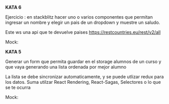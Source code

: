 **KATA 6**

Ejercicio : en stackblitz hacer uno o varios componentes que permitan ingresar un nombre y 
elegir un pais de un dropdown y muestre un saludo.

Este ws una api que te devuelve paises 
https://restcountries.eu/rest/v2/all

Mock:


**KATA 5**

Generar un form que permita guardar en el storage alumnos de un curso 
y que vaya generando una lista ordenada por mejor alumno

La lista se debe sincronizar automaticamente, y se puede utlizar redux para los datos.
Suma utilzar React Rendering, React-Sagas, Selectores o lo que se te ocurra

Mock:

  
